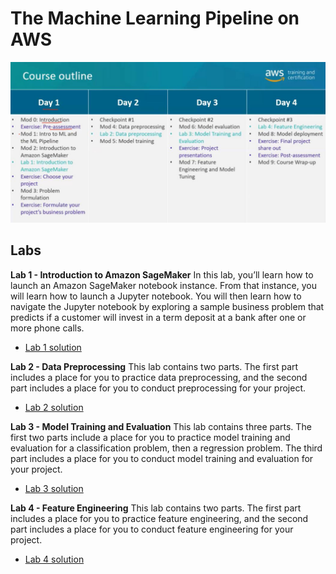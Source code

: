 # The Machine Learning Pipeline on AWS

![image](documentation_mlpipeline/course_1.JPG)

## Labs

**Lab 1 - Introduction to Amazon SageMaker**
In this lab, you’ll learn how to launch an Amazon SageMaker notebook instance. From that instance, you will learn how to launch a Jupyter notebook. You will then learn how to navigate the Jupyter notebook by exploring a sample business problem that predicts if a customer will invest in a term deposit at a bank after one or more phone calls.

- [Lab 1 solution](documentation_mlpipeline/lab1.md)

**Lab 2 - Data Preprocessing**
This lab contains two parts. The first part includes a place for you to practice data preprocessing, and the second part includes a place for you to conduct preprocessing for your project.

- [Lab 2 solution](documentation_mlpipeline/lab2.md)

**Lab 3 - Model Training and Evaluation**
This lab contains three parts. The first two parts include a place for you to practice model training and evaluation for a classification problem, then a regression problem. The third part includes a place for you to conduct model training and evaluation for your project.

- [Lab 3 solution](documentation_mlpipeline/lab3.md)

**Lab 4 - Feature Engineering**
This lab contains two parts. The first part includes a place for you to practice feature engineering, and the second part includes a place for you to conduct feature engineering for your project.

- [Lab 4 solution](documentation_mlpipeline/lab4.md)